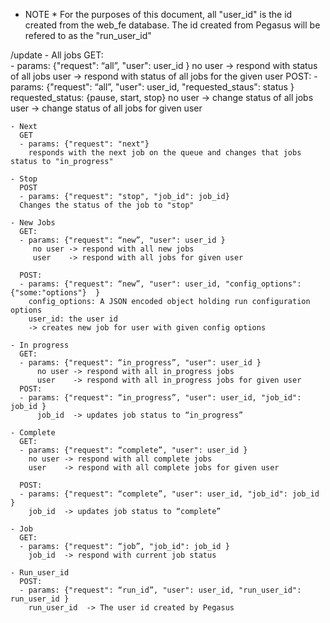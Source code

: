 * NOTE *
For the purposes of this document, all "user_id" is the id created from the web_fe database. The id created from 
Pegasus will be refered to as the "run_user_id"

/update
    - All jobs
      GET:   
      - params: {"request": “all”, "user": user_id }
         no user -> respond with status of all jobs
         user    -> respond with status of all jobs for the given user
      POST: 
      - params: {"request": “all”, "user": user_id, "requested_staus": status }
          requested_status: {pause, start, stop}
          no user -> change status of all jobs
          user      -> change status of all jobs for given user
          
    - Next
      GET
      - params: {"request": "next"}
        responds with the next job on the queue and changes that jobs status to "in_progress"
        
    - Stop
      POST
      - params: {"request": "stop", "job_id": job_id}
      Changes the status of the job to "stop"

    - New Jobs
      GET: 
      - params: {"request": “new”, "user": user_id }
         no user -> respond with all new jobs
         user    -> respond with all jobs for given user
 
      POST: 
      - params: {"request": “new”, "user": user_id, "config_options": {"some:"options"}  }
        config_options: A JSON encoded object holding run configuration options
        user_id: the user id
        -> creates new job for user with given config options

    - In progress
      GET: 
      - params: {"request": “in_progress”, "user": user_id }
          no user -> respond with all in_progress jobs
          user    -> respond with all in_progress jobs for given user
      POST:
      - params: {"request": “in_progress”, "user": user_id, "job_id": job_id }
          job_id  -> updates job status to “in_progress”

    - Complete
      GET: 
      - params: {"request": “complete”, "user": user_id }
        no user -> respond with all complete jobs
        user    -> respond with all complete jobs for given user
        
      POST:
      - params: {"request": “complete”, "user": user_id, "job_id": job_id }
        job_id  -> updates job status to “complete”

    - Job
      GET: 
      - params: {"request": “job”, "job_id": job_id }
        job_id  -> respond with current job status
      
    - Run_user_id
      POST:
      - params: {"request": “run_id”, "user": user_id, "run_user_id": run_user_id }
        run_user_id  -> The user id created by Pegasus


